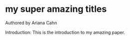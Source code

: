 # my super amazing titles

Authored by Ariana Cahn

Introduction: This is the introduction to my amazing paper. 
